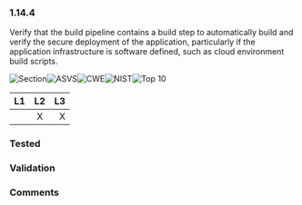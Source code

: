 ### 1.14.4 
Verify that the build pipeline contains a build step to automatically build and verify the secure deployment of the application, particularly if the application infrastructure is software defined, such as cloud environment build scripts.

![Section](https://img.shields.io/badge/V1-green.svg)![ASVS](https://img.shields.io/badge/ASVS-1.14.4-blue.svg)![CWE](https://img.shields.io/badge/CWE--red.svg)![NIST](https://img.shields.io/badge/NIST--important.svg)![Top 10](https://img.shields.io/badge/--lightgray.svg)

| L1| L2| L3|
| --|:--:|-:|
|  | X | X |

### Tested

### Validation

### Comments

        